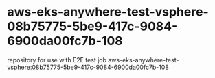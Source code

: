 # aws-eks-anywhere-test-vsphere-08b75775-5be9-417c-9084-6900da00fc7b-108
repository for use with E2E test job aws-eks-anywhere-test-vsphere:08b75775-5be9-417c-9084-6900da00fc7b-108

